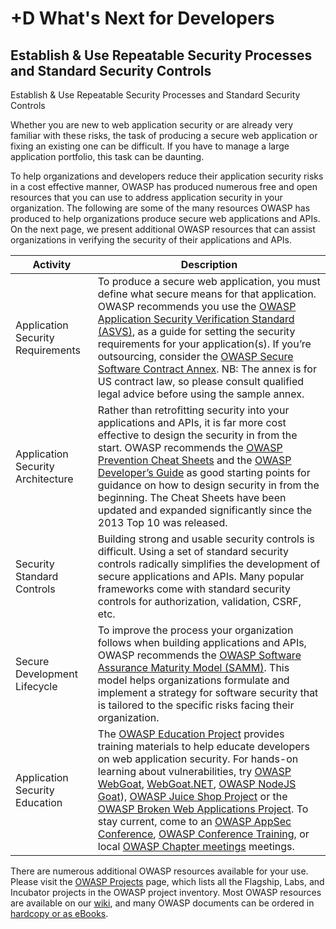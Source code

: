 # +D What's Next for Developers

## Establish &amp; Use Repeatable Security Processes and Standard Security Controls

Establish & Use Repeatable Security Processes and Standard Security Controls

Whether you are new to web application security or are already very familiar with these risks, the task of producing a secure web application or fixing an existing one can be difficult. If you have to manage a large application portfolio, this task can be daunting.

To help organizations and developers reduce their application security risks in a cost effective manner, OWASP has produced numerous free and open resources that you can use to address application security in your organization. The following are some of the many resources OWASP has produced to help organizations produce secure web applications and APIs. On the next page, we present additional OWASP resources that can assist organizations in verifying the security of their applications and APIs.

| Activity | Description |
| --- | --- |
| Application Security Requirements | To produce a secure web application, you must define what secure means for that application. OWASP recommends you use the [OWASP Application Security Verification Standard (ASVS)](https://www.owasp.org/index.php/ASVS), as a guide for setting the security requirements for your application(s). If you’re outsourcing, consider the [OWASP Secure Software Contract Annex](https://www.owasp.org/index.php/OWASP_Secure_Software_Contract_Annex). NB: The annex is for US contract law, so please consult qualified legal advice before using the sample annex. |
| Application Security Architecture | Rather than retrofitting security into your applications and APIs, it is far more cost effective to design the security in from the start. OWASP recommends the [OWASP Prevention Cheat Sheets](https://www.owasp.org/index.php/OWASP_Cheat_Sheet_Series) and the [OWASP Developer’s Guide](https://www.owasp.org/index.php/OWASP_Guide_Project) as good starting points for guidance on how to design security in from the beginning. The Cheat Sheets have been updated and expanded significantly since the 2013 Top 10 was released. |
| Security Standard Controls | Building strong and usable security controls is difficult. Using a set of standard security controls radically simplifies the development of secure applications and APIs. Many popular frameworks come with standard security controls for authorization, validation, CSRF, etc.|
| Secure Development Lifecycle | To improve the process your organization follows when building applications and APIs, OWASP recommends the [OWASP Software Assurance Maturity Model (SAMM)](https://www.owasp.org/index.php/OWASP_SAMM_Project). This model helps organizations formulate and implement a strategy for software security that is tailored to the specific risks facing their organization. |
| Application Security Education | The [OWASP Education Project](https://www.owasp.org/index.php/Category:OWASP_Education_Project) provides training materials to help educate developers on web application security. For hands-on learning about vulnerabilities, try [OWASP WebGoat](https://www.owasp.org/index.php/WebGoat), [WebGoat.NET](https://www.owasp.org/index.php/Category:OWASP_WebGoat.NET),  [OWASP NodeJS Goat](https://www.owasp.org/index.php/OWASP_Node_js_Goat_Project)), [OWASP Juice Shop Project](https://www.owasp.org/index.php/OWASP_Juice_Shop_Project) or the [OWASP Broken Web Applications Project](https://www.owasp.org/index.php/OWASP_Broken_Web_Applications_Project). To stay current, come to an [OWASP AppSec Conference](https://www.owasp.org/index.php/Category:OWASP_AppSec_Conference), [OWASP Conference Training](https://www.owasp.org/index.php/Category:OWASP_AppSec_Conference), or local [OWASP Chapter meetings](https://www.owasp.org/index.php/Category:OWASP_Chapter) meetings. |

There are numerous additional OWASP resources available for your use. Please visit the [OWASP Projects](https://www.owasp.org/index.php/Projects) page, which lists all the Flagship, Labs, and Incubator projects in the OWASP project inventory. Most OWASP resources are available on our [wiki](https://www.owasp.org/), and many OWASP documents can be ordered in [hardcopy or as eBooks](https://stores.lulu.com/owasp).

